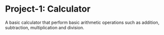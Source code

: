 # Project-1: Calculator
A basic calculator that perform basic arithmetic operations such as addition, subtraction, multiplication and division.